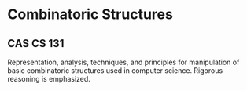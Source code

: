# Combinatoric Structures
## CAS CS 131

Representation, analysis, techniques, and principles for manipulation of basic combinatoric structures used in computer science. Rigorous reasoning is emphasized. 

